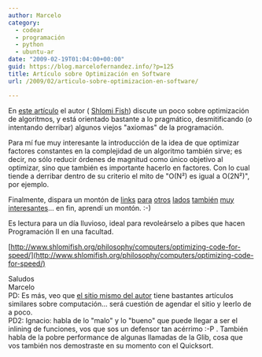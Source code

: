 ```yaml
---
author: Marcelo
category:
  - codear
  - programación
  - python
  - ubuntu-ar
date: "2009-02-19T01:04:00+00:00"
guid: https://blog.marcelofernandez.info/?p=125
title: Artículo sobre Optimización en Software
url: /2009/02/articulo-sobre-optimizacion-en-software/

---
```

En [este artículo](http://www.shlomifish.org/philosophy/computers/optimizing-code-for-speed/) el autor ( [Shlomi Fish](http://www.shlomifish.org/)) discute un poco sobre optimización de algoritmos, y está orientado bastante a lo pragmático, desmitificando (o intentando derribar) algunos viejos "axiomas" de la programación.

Para mí fue muy interesante la introducción de la idea de que optimizar factores constantes en la complejidad de un algoritmo también sirve; es decir, no sólo reducir órdenes de magnitud como único objetivo al optimizar, sino que también es importante hacerlo en factores. Con lo cual tiende a derribar dentro de su criterio el mito de "O(N²) es igual a O(2N²)", por ejemplo.

Finalmente, dispara un montón de [links](http://www.onlamp.com/pub/a/onlamp/2004/05/06/writegreatcode.html) [para](http://www.gotw.ca/publications/concurrency-ddj.htm) [otros](http://www.joelonsoftware.com/articles/fog0000000319.html) [lados](http://en.wikipedia.org/wiki/Counting_sort) [también](http://lwn.net/Articles/82495/) [muy](http://en.wikipedia.org/wiki/Memoization) [interesantes](http://www.joelonsoftware.com/articles/APIWar.html)... en fin, aprendí un montón. :-)

Es lectura para un día lluvioso, ideal para revoleárselo a pibes que hacen Programación II en una facultad.

[http://www.shlomifish.org/philosophy/computers/optimizing-code-for-speed/](http://www.shlomifish.org/philosophy/computers/optimizing-code-for-speed/)

Saludos  
Marcelo  
PD: Es más, veo que [el sitio mismo del autor](http://www.shlomifish.org/) tiene bastantes artículos similares sobre computación... será cuestión de agendar el sitio y leerlo de a poco.  
PD2: Ignacio: habla de lo "malo" y lo "bueno" que puede llegar a ser el inlining de funciones, vos que sos un defensor tan acérrimo :-P . También habla de la pobre performance de algunas llamadas de la Glib, cosa que vos también nos demostraste en su momento con el Quicksort.  
